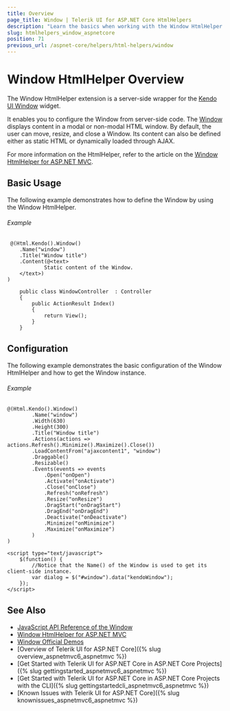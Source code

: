 ```yaml
---
title: Overview
page_title: Window | Telerik UI for ASP.NET Core HtmlHelpers
description: "Learn the basics when working with the Window HtmlHelper for ASP.NET Core (MVC 6 or ASP.NET Core MVC)."
slug: htmlhelpers_window_aspnetcore
position: 71
previous_url: /aspnet-core/helpers/html-helpers/window
---
```


# Window HtmlHelper Overview

The Window HtmlHelper extension is a server-side wrapper for the [Kendo UI Window](http://demos.telerik.com/kendo-ui/window/index) widget.

It enables you to configure the Window from server-side code. The [Window](http://docs.telerik.com/kendo-ui/controls/layout/window/overview) displays content in a modal or non-modal HTML window. By default, the user can move, resize, and close a Window. Its content can also be defined either as static HTML or dynamically loaded through AJAX.

For more information on the HtmlHelper, refer to the article on the [Window HtmlHelper for ASP.NET MVC](http://docs.telerik.com/aspnet-mvc/helpers/window/overview).

## Basic Usage

The following example demonstrates how to define the Window by using the Window HtmlHelper.

###### Example

```tab-Razor
 @(Html.Kendo().Window()
    .Name("window")
    .Title("Window title")
    .Content(@<text>
            Static content of the Window.
    </text>)
)
```
```tab-Controller
    public class WindowController  : Controller
    {
        public ActionResult Index()
        {
            return View();
        }
    }
```

## Configuration

The following example demonstrates the basic configuration of the Window HtmlHelper and how to get the Window instance.

###### Example

```
@(Html.Kendo().Window()
        .Name("window")
        .Width(630)
        .Height(300)
        .Title("Window title")
        .Actions(actions => actions.Refresh().Minimize().Maximize().Close())
        .LoadContentFrom("ajaxcontent1", "window")
        .Draggable()
		.Resizable()
        .Events(events => events
            .Open("onOpen")
            .Activate("onActivate")
            .Close("onClose")
            .Refresh("onRefresh")
            .Resize("onResize")
            .DragStart("onDragStart")
            .DragEnd("onDragEnd")
            .Deactivate("onDeactivate")
            .Minimize("onMinimize")
            .Maximize("onMaximize")
        )
)

<script type="text/javascript">
    $(function() {
        //Notice that the Name() of the Window is used to get its client-side instance.
        var dialog = $("#window").data("kendoWindow");
    });
</script>
```

## See Also

* [JavaScript API Reference of the Window](http://docs.telerik.com/kendo-ui/api/javascript/ui/window)
* [Window HtmlHelper for ASP.NET MVC](http://docs.telerik.com/aspnet-mvc/helpers/window/overview)
* [Window Official Demos](http://demos.telerik.com/aspnet-mvc/window/index)
* [Overview of Telerik UI for ASP.NET Core]({% slug overview_aspnetmvc6_aspnetmvc %})
* [Get Started with Telerik UI for ASP.NET Core in ASP.NET Core Projects]({% slug gettingstarted_aspnetmvc6_aspnetmvc %})
* [Get Started with Telerik UI for ASP.NET Core in ASP.NET Core Projects with the CLI]({% slug gettingstartedcli_aspnetmvc6_aspnetmvc %})
* [Known Issues with Telerik UI for ASP.NET Core]({% slug knownissues_aspnetmvc6_aspnetmvc %})
